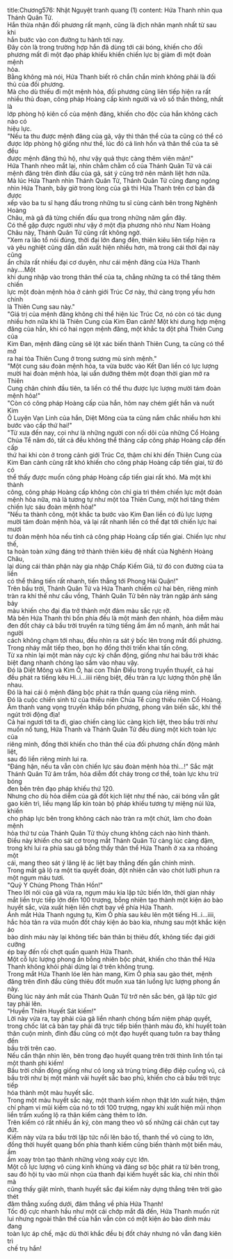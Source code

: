title:Chương576: Nhật Nguyệt tranh quang (1)
content:
Hứa Thanh nhìn qua Thánh Quân Tử.<br>Hắn thừa nhận đối phương rất mạnh, cũng là địch nhân mạnh nhất từ sau khi<br>hắn bước vào con đường tu hành tới nay.<br>Đây còn là trong trường hợp hắn đã dùng tới cái bóng, khiến cho đối<br>phương mất đi một đạo pháp khiếu khiến chiến lực bị giảm đi một đoàn mệnh<br>hỏa.<br>Bằng không mà nói, Hứa Thanh biết rõ chắn chắn mình không phải là đối<br>thủ của đối phương.<br>Mà cho dù thiếu đi một mệnh hỏa, đối phương cũng liên tiếp hiện ra rất<br>nhiều thủ đoạn, công pháp Hoàng cấp kinh người và vô số thần thông, nhất là<br>lớp phòng hộ kiên cố của mệnh đăng, khiến cho độc của hắn không cách nào có<br>hiệu lực.<br>"Nếu ta thu được mệnh đăng của gã, vậy thì thân thể của ta cũng có thể có<br>được lớp phòng hộ giống như thế, lúc đó cả linh hồn và thân thể của ta sẽ đều<br>được mệnh đăng thủ hộ, như vậy quả thực càng thêm viên mãn!"<br>Hứa Thanh nheo mắt lại, nhìn chằm chằm cổ của Thánh Quân Tử và cái<br>mệnh đăng trên đỉnh đầu của gã, sát ý cũng trở nên mãnh liệt hơn nữa.<br>Mà lúc Hứa Thanh nhìn Thánh Quân Tử, Thánh Quân Tử cũng đang ngóng<br>nhìn Hứa Thanh, bây giờ trong lòng của gã thì Hứa Thanh trên cơ bản đã được<br>xếp vào ba tu sĩ hạng đầu trong những tu sĩ cùng cảnh bên trong Nghênh Hoàng<br>Châu, mà gã đã từng chiến đấu qua trong những năm gần đây.<br>Có thể gặp được người như vậy ở một địa phương nhỏ như Nam Hoàng<br>Châu này, Thánh Quân Tử cũng rất không ngờ.<br>"Xem ra lão tổ nói đúng, thời đại lớn đang đến, thiên kiêu liên tiếp hiện ra<br>và yêu nghiệt cũng dần dần xuất hiện nhiều hơn, mà trong cái thời đại này cũng<br>ẩn chứa rất nhiều đại cơ duyên, như cái mệnh đăng của Hứa Thanh này....Một<br>khi dung nhập vào trong thân thể của ta, chẳng những ta có thể tăng thêm chiến<br>lực một đoàn mệnh hỏa ở cảnh giới Trúc Cơ này, thứ càng trọng yếu hơn chính<br>là Thiên Cung sau này."<br>"Giá trị của mệnh đăng không chỉ thể hiện lúc Trúc Cơ, nó còn có tác dụng<br>nhiều hơn nữa khi là Thiên Cung của Kim Đan cảnh! Một khi dung hợp mệng<br>đăng của hắn, khi có hai ngọn mệnh đăng, một khắc ta đột phá Thiên Cung của<br>Kim Đan, mệnh đăng cũng sẽ lột xác biến thành Thiên Cung, ta cũng có thể mở<br>ra hai tòa Thiên Cung ở trong sương mù sinh mệnh."<br>"Một cung sáu đoàn mệnh hỏa, ta vừa bước vào Kết Đan liền có lực lượng<br>mười hai đoàn mệnh hỏa, lại uẩn dưỡng thêm một đoạn thời gian mở ra Thiên<br>Cung chân chính đầu tiên, ta liền có thể thu được lực lượng mười tám đoàn<br>mệnh hỏa!"<br>"Còn có công pháp Hoàng cấp của hắn, hôm nay chém giết hắn và nuốt Kim<br>Ô Luyện Vạn Linh của hắn, Diệt Mông của ta cũng nắm chắc nhiều hơn khi<br>bước vào cấp thứ hai!"<br>"Từ xưa đến nay, coi như là những người con nối dõi của những Cổ Hoàng<br>Chúa Tể năm đó, tất cả đều không thể thăng cấp công pháp Hoàng cấp đến cấp<br>thứ hai khi còn ở trong cảnh giới Trúc Cơ, thậm chí khi đến Thiên Cung của<br>Kim Đan cảnh cũng rất khó khiến cho công pháp Hoàng cấp tiến giai, từ đó có<br>thể thấy được muốn công pháp Hoàng cấp tiến giai rất khó. Mà một khi thành<br>công, công pháp Hoàng cấp không còn chỉ gia trì thêm chiến lực một đoàn<br>mệnh hỏa nữa, mà là tương tự như một tòa Thiên Cung, một hơi tăng thêm<br>chiến lực sáu đoàn mệnh hỏa!"<br>"Nếu ta thành công, một khắc ta bước vào Kim Đan liền có đủ lực lượng<br>mười tám đoàn mệnh hỏa, vả lại rất nhanh liền có thể đạt tới chiến lực hai mươi<br>tư đoàn mệnh hỏa nếu tính cả công pháp Hoàng cấp tiến giai. Chiến lực như thế,<br>ta hoàn toàn xứng đáng trở thành thiên kiêu đệ nhất của Nghênh Hoàng Châu,<br>lại dùng cái thân phận này gia nhập Chấp Kiếm Giả, từ đó con đường của ta liền<br>có thể thăng tiến rất nhanh, tiến thẳng tới Phong Hải Quận!"<br>Trên bầu trời, Thánh Quân Tử và Hứa Thanh chiếm cứ hai bên, riêng mình<br>tràn ra khí thế như cầu vồng, Thánh Quân Tử bên này tràn ngập ánh sáng bảy<br>màu khiến cho đại địa trở thành một đám màu sắc rực rỡ.<br>Mà bên Hứa Thanh thì bốn phía đều là một mảnh đen nhánh, hỏa diễm màu<br>đen đốt cháy cả bầu trời truyền ra từng tiếng ầm ầm nổ mạnh, ánh mắt hai người<br>cách không chạm tới nhau, đều nhìn ra sát ý bốc lên trong mắt đối phương.<br>Trong nháy mắt tiếp theo, bọn họ đồng thời triển khai tấn công.<br>Từ xa nhìn lại một màn này cực kỳ chấn động, giống như hai bầu trời khác<br>biệt đang nhanh chóng lao sầm vào nhau vậy.<br>Đó là Diệt Mông và Kim Ô, hai con Thần Điểu trong truyền thuyết, cả hai<br>đều phát ra tiếng kêu Hi..i...iiii riêng biệt, đều tràn ra lực lượng thôn phệ lẫn<br>nhau.<br>Đó là hai cái ô mệnh đăng bộc phát ra thần quang của riêng mình.<br>Đó là cuộc chiến sinh tử của thiếu niên Chúa Tể cùng thiếu niên Cổ Hoàng.<br>Âm thanh vang vọng truyền khắp bốn phương, phong vân biến sắc, khí thế<br>ngút trời động địa!<br>Cả hai ngươi tới ta đi, giao chiến càng lúc càng kịch liệt, theo bầu trời như<br>muốn nổ tung, Hứa Thanh và Thánh Quân Tử đều dùng một kích toàn lực của<br>riêng mình, đồng thời khiến cho thân thể của đối phương chấn động mãnh liệt,<br>sau đó liền riêng mình lui ra.<br>"Đáng hận, nếu ta vẫn còn chiến lực sáu đoàn mệnh hỏa thì…!" Sắc mặt<br>Thánh Quân Tử âm trầm, hỏa diễm đốt cháy trong cơ thể, toàn lực khu trừ bóng<br>đen bên trên đạo pháp khiếu thứ 120.<br>Nhưng cho dù hỏa diễm của gã đốt kịch liệt như thế nào, cái bóng vẫn gắt<br>gao kiên trì, liều mạng lấp kín toàn bộ pháp khiếu tương tự miệng núi lửa, khiến<br>cho pháp lực bên trong không cách nào tràn ra một chút, làm cho đoàn mệnh<br>hỏa thứ tư của Thánh Quân Tử thủy chung không cách nào hình thành.<br>Điều này khiến cho sát cơ trong mắt Thánh Quân Tử càng lúc càng đậm,<br>trong khi lui ra phía sau gã bỗng thấy thân thể Hứa Thanh ở xa xa nhoáng một<br>cái, mang theo sát ý lăng lệ ác liệt bay thẳng đến gần chính mình.<br>Trong mắt gã lộ ra một tia quyết đoán, đột nhiên cắn vào chót lưỡi phun ra<br>một ngụm máu tươi.<br>"Quỷ Y Chúng Phong Thân Hồn!"<br>Theo lời nói của gã vừa ra, ngụm máu kia lập tức biến lớn, thời gian nháy<br>mắt liền trực tiếp lớn đến 100 trượng, bỗng nhiên tạo thành một kiện áo bào<br>huyết sắc, vừa xuất hiện liền chợt bay về phía Hứa Thanh.<br>Ánh mắt Hứa Thanh ngưng tụ, Kim Ô phía sau kêu lên một tiếng Hi..i...iiii,<br>hắc hỏa tản ra vừa muốn đốt cháy kiện áo bào kia, nhưng sau một khắc kiện áo<br>bào dính máu này lại không tiếc bản thân bị thiêu đốt, không tiếc đại giới cưỡng<br>ép bay đến rồi chợt quấn quanh Hứa Thanh.<br>Một cỗ lực lượng phong ấn bỗng nhiên bộc phát, khiến cho thân thể Hứa<br>Thanh không khỏi phải dừng lại ở trên không trung.<br>Trong mắt Hứa Thanh lóe lên hàn mang, Kim Ô phía sau gào thét, mệnh<br>đăng trên đỉnh đầu cũng thiêu đốt muốn xua tán luồng lực lượng phong ấn này.<br>Đúng lúc này ánh mắt của Thánh Quân Tử trở nên sắc bén, gã lập tức giơ<br>tay phải lên.<br>"Huyền Thiên Huyết Sát kiếm!"<br>Lời này vừa ra, tay phải của gã liền nhanh chóng bấm niệm pháp quyết,<br>trong chốc lát cả bàn tay phải đã trực tiếp biến thành màu đỏ, khí huyết toàn<br>thân cuộn mình, đỉnh đầu cũng có một đạo huyết quang tuôn ra bay thẳng đến<br>bầu trời trên cao.<br>Nếu cẩn thận nhìn lên, bên trong đạo huyết quang trên trời thình lình tồn tại<br>một thanh phi kiếm!<br>Bầu trời chấn động giống như có long xà trùng trùng điệp điệp cuồng vũ, cả<br>bầu trời như bị một mảnh vải huyết sắc bao phủ, khiến cho cả bầu trời trực tiếp<br>hóa thành một màu huyết sắc.<br>Trong một màu huyết sắc này, một thanh kiếm nhọn thật lớn xuất hiện, thậm<br>chí phạm vi mũi kiếm của nó to tới 100 trượng, ngay khi xuất hiện mũi nhọn<br>liền trầm xuống lộ ra thân kiếm càng thêm to lớn.<br>Trên kiếm có rất nhiều ấn ký, còn mang theo vô số những cái chân cụt tay<br>đứt.<br>Kiếm này vừa ra bầu trời lập tức nổi lên bão tố, thanh thế vô cùng to lớn,<br>đồng thời huyết quang bốn phía thanh kiếm cũng biến thành một biển máu, ầm<br>ầm xoay tròn tạo thành những vòng xoáy cực lớn.<br>Một cỗ lực lượng vô cùng kinh khủng và đáng sợ bộc phát ra từ bên trong,<br>sau đó hội tụ vào mũi nhọn của thanh đại kiếm huyết sắc kia, chỉ nhìn thôi mà<br>cũng thấy giật mình, thanh huyết sắc đại kiếm này dựng thẳng trên trời gào thét<br>đâm thẳng xuống dưới, đâm thẳng về phía Hứa Thanh!<br>Tốc độ cực nhanh hầu như một cái chớp mắt đã đến, Hứa Thanh muốn rút<br>lui nhưng ngoài thân thể của hắn vẫn còn có một kiện áo bào dính máu đang<br>toàn lực áp chế, mặc dù thời khắc đều bị đốt cháy nhưng nó vẫn đang kiên trì<br>chế trụ hắn!